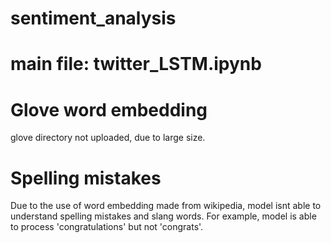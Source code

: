 # sentiment_analysis
# main file: twitter_LSTM.ipynb
# Glove word embedding
glove directory not uploaded, due to large size.
# Spelling mistakes
Due to the use of word embedding made from wikipedia, model isnt able to understand spelling mistakes and slang words.
For example, model is able to process 'congratulations' but not 'congrats'.
